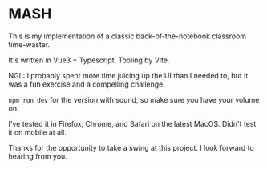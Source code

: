 # MASH

This is my implementation of a classic back-of-the-notebook classroom time-waster.

It's written in Vue3 + Typescript. Tooling by Vite.

NGL: I probably spent more time juicing up the UI than I needed to, but it was a fun exercise and a compelling challenge.

`npm run dev` for the version with sound, so make sure you have your volume on.

I've tested it in Firefox, Chrome, and Safari on the latest MacOS. Didn't test it on mobile at all.

Thanks for the opportunity to take a swing at this project. I look forward to hearing from you.
